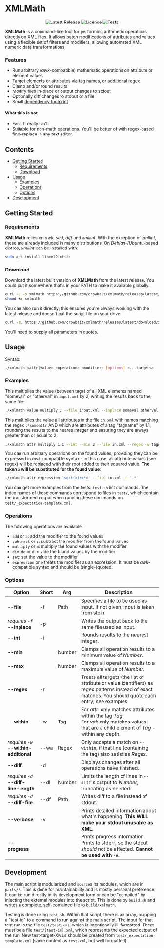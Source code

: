 # XMLMath <!-- omit in toc -->

<div style="text-align: center;">
  <a href="https://github.com/crowbait/xmlmath/releases/latest">
    <img src="https://img.shields.io/github/v/release/crowbait/xmlmath" alt="Latest Release">
  </a>
  <a href="https://github.com/crowbait/xmlmath/blob/main/LICENSE">
    <img src="https://img.shields.io/github/license/crowbait/xmlmath" alt="License">
  </a>
  <a href="https://github.com/crowbait/xmlmath/actions/workflows/test.yml">
    <img src="https://github.com/crowbait/xmlmath/actions/workflows/test.yml/badge.svg" alt="Tests">
  </a>
</div>

**XMLMath** is a command-line tool for performing arithmetic operations directly on XML files.
It allows batch modifications of attributes and values using a flexible set of filters and modifiers, allowing automated XML numeric data transformations.

### Features <!-- omit in toc -->
- Run arbitrary (*awk*-compatible) mathematic operations on attribute or element values
- Target elements or attributes via tag names, or additional regex
- Clamp and/or round results
- Modify files in-place or output changes to stdout
- Optionally diff changes to stdout or a file
- Small [dependency footprint](#requirements)

#### What this is not
- Fast. It really isn't.
- Suitable for non-math operations. You'll be better of with regex-based find-replace in any text editor.

## Contents <!-- omit in toc -->
- [Getting Started](#getting-started)
  - [Requirements](#requirements)
  - [Download](#download)
- [Usage](#usage)
  - [Examples](#examples)
  - [Operations](#operations)
  - [Options](#options)
- [Development](#development)


## Getting Started
### Requirements
**XMLMath** relies on *awk*, *sed*, *diff* and *xmllint*.
With the exception of *xmllint*, these are already included in many distributions.
On *Debian*-/*Ubuntu*-based distros, *xmllint* can be installed with:
```bash
sudo apt install libxml2-utils
```

### Download
Download the latest built version of **XMLMath** from the latest release.
You could put it somewhere that's in your PATH to make it available globally.
```bash
curl -L -o xmlmath https://github.com/crowbait/xmlmath/releases/latest/download/xmlmath
chmod +x xmlmath
```
You can also run it directly; this ensures you're always working with the latest release and doesn't put the script file on your drive.
```bash
curl -sL https://github.com/crowbait/xmlmath/releases/latest/download/xmlmath | bash -s -- "parameter1" "parameter2" "..."
```
You'll need to supply all parameters in quotes.

## Usage
Syntax:
```bash
./xmlmath <attr|value> <operation> <modifier> [options] <...targets>
```

### Examples
This multiplies the value (between tags) of all XML elements named "someval" *or* "otherval" in `input.xml` by 2, writing the results back to the same file:
```bash
./xmlmath value multiply 2 --file input.xml --inplace someval otherval
```
This multiplies the value all attributes in the file `in.xml` with names matching the regex `.*someattr` AND which are attributes of a tag "tagname" by 1.1, rounding the results to the neares integer and ensuring they are always greater than or equal to 2:
```bash
./xmlmath attr multiply 1.1 --int --min 2 --file in.xml --regex -w tagname '.*someattr'
```
You can run arbitrary operations on the found values, providing they can be expressed in *awk*-compatible syntax - in this case, all attribute values (see regex) will be replaced with their root added to their squared value.
**The token `x` will be substituted for the found value**:
```bash
./xmlmath attr expression 'sqrt(x)+x*x' --file in.xml -r '.*'
```
You can get more examples from the tests: `test.sh` list commands.
The index names of those commands correspond to files in `test/`, which contain the transformed output when running these commands on `test/_expectation-template.xml`.

### Operations
The following operations are available:
- `add` or `a`: add the modifier to the found values
- `subtract` or `s`: subtract the modifier from the found values
- `multiply` or `m`: multiply the found values with the modifier
- `divide` or `d`: divide the found values by the modifier
- `set`: set the value to the modifier
- `expression` or `e` treats the modifier as an expression. It must be *awk*-compatible syntax and should be (single-)quoted.

### Options
| **Option**                                 | **Short** | **Arg** | **Description**                                                                                                                                        |
| ------------------------------------------ | --------- | ------- | ------------------------------------------------------------------------------------------------------------------------------------------------------ |
| **--file**                                 | -f        | Path    | Specifies a file to be used as input. If not given, input is taken from stdin.                                                                         |
| *requires `-f`*<br>**--inplace**           | -p        |         | Writes the output back to the same file used as input.                                                                                                 |
| **--int**                                  | -i        |         | Rounds results to the nearest integer.                                                                                                                 |
| **--min**                                  |           | Number  | Clamps all operation results to a minimum value of *Number*.                                                                                           |
| **--max**                                  |           | Number  | Clamps all operation results to a maximum value of *Number*.                                                                                           |
| **--regex**                                | -r        |         | Treats all targets (the list of attribute or value identifiers) as regex patterns instead of exact matches. You should quote each entry; see examples. |
| **--within**                               | -w        | Tag     | For *attr*: only matches attributes within the tag *Tag*.<br>For *val*: only matches values that are a child element of *Tag* - within any depth.      |
| *requires `-w`*<br>**--within-additional** | --wa      | Regex   | Only accepts a match on `--within`, if that line (containing the tag) also satisfies *Regex*.                                                          |
| **--diff**                                 | -d        |         | Displays changes after all operations have finished.                                                                                                   |
| *requires `-d`*<br>**--diff-line-length**  | --dl      | Number  | Limits the length of lines in `--diff`'s output to *Number*, truncating as needed.                                                                     |
| *requires `-d`*<br>**--diff-file**         | --df      | Path    | Writes diff to a file instead of stdout.                                                                                                               |
| **--verbose**                              | -v        |         | Prints detailed information about what's happening. **This WILL make your stdout unusable as XML.**                                                    |
| **--progress**                             |           |         | Prints progress information. Prints to stderr, so the stdout *should* not be affected. **Cannot be used with `-v`.**                                   |

## Development
The main script is modularized and `source`s its modules, which are in `parts/*`.
This is done for maintainability and is mostly personal preference.
It can be run directly in its development form or can be "compiled" by injecting the external modules into the script.
This is done by `build.sh` and writes a complete, self-contained file to `build/xmlmath`.

Testing is done using `test.sh`.
Within that script, there is an array, mapping a "test-id" to a command to run against the main script.
The input for that test run is the file `test/test.xml`, which is intentionally ill-formatted.
There must be a file `test/[test-id].xml`, which represents the expected output of the run.
New test-target-XMLs should be created from `test/_expectation-template.xml` (same content as `test.xml`, but well formatted).